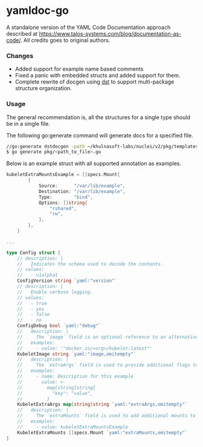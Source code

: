 # yamldoc-go

A standalone version of the YAML Code Documentation approach described at https://www.talos-systems.com/blog/documentation-as-code/. All credits goes to original authors.


### Changes

- Added support for example name based comments
- Fixed a panic with embedded structs and added support for them.
- Complete rewrite of docgen using [dst](https://github.com/dave/dst) to support multi-package structure organization.
  
### Usage

The general recommendation is, all the structures for a single type should be in a single file.

The following go:generate command will generate docs for a specified file.

```bash
//go:generate dstdocgen -path ~/khulnasoft-labs/nuclei/v2/pkg/templates -structure Template -output output.go
$ go generate pkg/<path_to_file>.go
```

Below is an example struct with all supported annotation as examples.

```go
kubeletExtraMountsExample = []specs.Mount{
		{
			Source:      "/var/lib/example",
			Destination: "/var/lib/example",
			Type:        "bind",
			Options: []string{
				"rshared",
				"rw",
			},
		},
	}

...

type Config struct {
    // description: |
    //   Indicates the schema used to decode the contents.
    // values:
    //   - v1alpha1
    ConfigVersion string `yaml:"version"`
    // description: |
    //   Enable verbose logging.
    // values:
    //   - true
    //   - yes
    //   - false
    //   - no
    ConfigDebug bool `yaml:"debug"`
    //   description: |
    //     The `image` field is an optional reference to an alternative kubelet image.
    //   examples:
    //     - value: '"docker.io/<org>/kubelet:latest"'
    KubeletImage string `yaml:"image,omitempty"`
    //   description: |
    //     The `extraArgs` field is used to provide additional flags to the kubelet.
    //   examples:
    //     - name: Description for this example
    //       value: >
    //         map[string]string{
    //           "key": "value",
    //         }
    KubeletExtraArgs map[string]string `yaml:"extraArgs,omitempty"`
    //   description: |
    //     The `extraMounts` field is used to add additional mounts to the kubelet container.
    //   examples:
    //     - value: kubeletExtraMountsExample
    KubeletExtraMounts []specs.Mount `yaml:"extraMounts,omitempty"`
}
```
